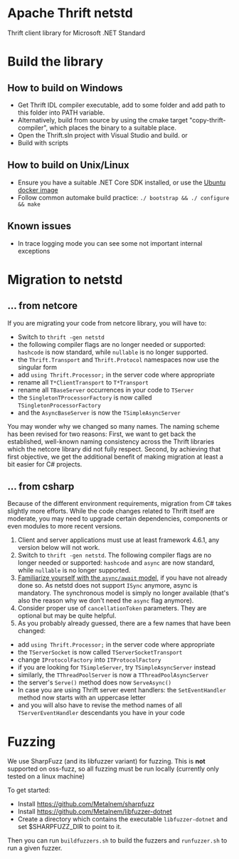 # Apache Thrift netstd

Thrift client library for Microsoft .NET Standard 

# Build the library

## How to build on Windows
- Get Thrift IDL compiler executable, add to some folder and add path to this folder into PATH variable. 
- Alternatively, build from source by using the cmake target "copy-thrift-compiler", which places the binary to a suitable place.
- Open the Thrift.sln project with Visual Studio and build.
or 
- Build with scripts

## How to build on Unix/Linux
- Ensure you have a suitable .NET Core SDK installed, or use the [Ubuntu docker image](../../build/docker/README.md)
- Follow common automake build practice: `./ bootstrap && ./ configure && make`

## Known issues
- In trace logging mode you can see some not important internal exceptions

# Migration to netstd

## ... from netcore

If you are migrating your code from netcore library, you will have to:

- Switch to `thrift -gen netstd`
- the following compiler flags are no longer needed or supported: `hashcode` is now standard, while `nullable` is no longer supported.
- the `Thrift.Transport` and `Thrift.Protocol` namespaces now use the singular form
- add `using Thrift.Processor;` in the server code where appropriate
- rename all `T*ClientTransport` to `T*Transport` 
- rename all `TBaseServer` occurrences in your code to `TServer`
- the `SingletonTProcessorFactory` is now called `TSingletonProcessorFactory`
- and the `AsyncBaseServer` is now the `TSimpleAsyncServer`

You may wonder why we changed so many names. The naming scheme has been revised for two reasons: First, we want to get back the established, well-known naming consistency across the Thrift libraries which the netcore library did not fully respect. Second, by achieving that first objective, we get the additional benefit of making migration at least a bit easier for C# projects.

## ... from csharp

Because of the different environment requirements, migration from C# takes slightly more efforts. While the code changes related to Thrift itself are moderate, you may need to upgrade certain dependencies, components or even modules to more recent versions. 

1. Client and server applications must use at least framework 4.6.1, any version below will not work. 
1. Switch to `thrift -gen netstd`. The following compiler flags are no longer needed or supported: `hashcode` and `async` are now standard, while `nullable` is no longer supported.
1. [Familiarize yourself with the `async/await` model](https://msdn.microsoft.com/en-us/magazine/jj991977.aspx), if you have not already done so. As netstd does not support `ISync` anymore, async is mandatory. The synchronous model is simply no longer available (that's also the reason why we don't need the `async` flag anymore). 
1. Consider proper use of `cancellationToken` parameters. They are optional but may be quite helpful.
1. As you probably already guessed, there are a few names that have been changed:
- add `using Thrift.Processor;` in the server code where appropriate
- the `TServerSocket` is now called `TServerSocketTransport`
- change `IProtocolFactory` into `ITProtocolFactory`
- if you are looking for `TSimpleServer`, try `TSimpleAsyncServer` instead
- similarly, the `TThreadPoolServer` is now a `TThreadPoolAsyncServer` 
- the server's `Serve()` method does now `ServeAsync()`
- In case you are using Thrift server event handlers: the `SetEventHandler` method now starts with an uppercase letter
- and you will also have to revise the method names of all `TServerEventHandler` descendants you have in your code

# Fuzzing

We use SharpFuzz (and its libfuzzer variant) for fuzzing. This is **not** supported on oss-fuzz, so all fuzzing must be run locally (currently only tested on a linux machine)

To get started:

* Install https://github.com/Metalnem/sharpfuzz
* Install https://github.com/Metalnem/libfuzzer-dotnet
* Create a directory which contains the executable `libfuzzer-dotnet` and set $SHARPFUZZ_DIR to point to it.

Then you can run `buildfuzzers.sh` to build the fuzzers and `runfuzzer.sh` to run a given fuzzer.